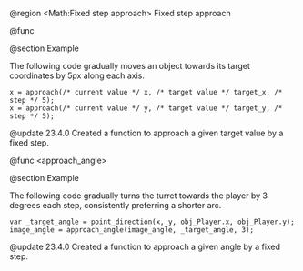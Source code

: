 @region <Math:Fixed step approach> Fixed step approach

@func <approach>

@section Example

The following code gradually moves an object towards its target coordinates by 5px along each axis.

```gml
x = approach(/* current value */ x, /* target value */ target_x, /* step */ 5);
x = approach(/* current value */ y, /* target value */ target_y, /* step */ 5);
```

@update 23.4.0
Created a function to approach a given target value by a fixed step.

@func <approach_angle>

@section Example

The following code gradually turns the turret towards the player by 3 degrees each step, consistently preferring a shorter arc.

```gml
var _target_angle = point_direction(x, y, obj_Player.x, obj_Player.y);
image_angle = approach_angle(image_angle, _target_angle, 3);
```

@update 23.4.0
Created a function to approach a given angle by a fixed step.
